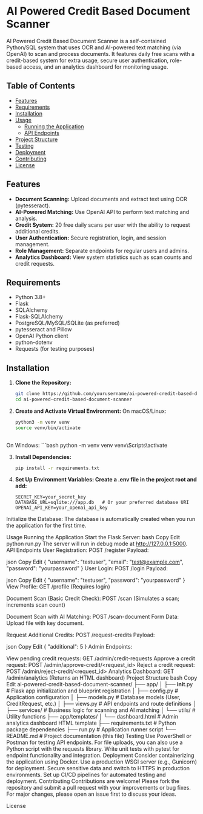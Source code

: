 # AI Powered Credit Based Document Scanner

AI Powered Credit Based Document Scanner is a self-contained Python/SQL system that uses OCR and AI-powered text matching (via OpenAI) to scan and process documents. It features daily free scans with a credit-based system for extra usage, secure user authentication, role-based access, and an analytics dashboard for monitoring usage.

## Table of Contents
- [Features](#features)
- [Requirements](#requirements)
- [Installation](#installation)
- [Usage](#usage)
  - [Running the Application](#running-the-application)
  - [API Endpoints](#api-endpoints)
- [Project Structure](#project-structure)
- [Testing](#testing)
- [Deployment](#deployment)
- [Contributing](#contributing)
- [License](#license)

## Features
- **Document Scanning:** Upload documents and extract text using OCR (pytesseract).
- **AI-Powered Matching:** Use OpenAI API to perform text matching and analysis.
- **Credit System:** 20 free daily scans per user with the ability to request additional credits.
- **User Authentication:** Secure registration, login, and session management.
- **Role Management:** Separate endpoints for regular users and admins.
- **Analytics Dashboard:** View system statistics such as scan counts and credit requests.

## Requirements
- Python 3.8+
- Flask
- SQLAlchemy
- Flask-SQLAlchemy
- PostgreSQL/MySQL/SQLite (as preferred)
- pytesseract and Pillow
- OpenAI Python client
- python-dotenv
- Requests (for testing purposes)

## Installation
1. **Clone the Repository:**
   ```bash
   git clone https://github.com/yourusername/ai-powered-credit-based-document-scanner.git
   cd ai-powered-credit-based-document-scanner

2. **Create and Activate Virtual Environment:**
  On macOS/Linux:
   ```bash
   python3 -m venv venv
   source venv/bin/activate
  
  On Windows:
    ```bash
    python -m venv venv
    venv\Scripts\activate
    
3. **Install Dependencies:**
    ```bash
    pip install -r requirements.txt

4. **Set Up Environment Variables: Create a .env file in the project root and add:**

    ```dotenv
    SECRET_KEY=your_secret_key
    DATABASE_URL=sqlite:///app.db   # Or your preferred database URI
    OPENAI_API_KEY=your_openai_api_key

Initialize the Database: The database is automatically created when you run the application for the first time.

Usage
Running the Application
Start the Flask Server:
bash
Copy
Edit
python run.py
The server will run in debug mode at http://127.0.0.1:5000.
API Endpoints
User Registration:
POST /register
Payload:

json
Copy
Edit
{
    "username": "testuser",
    "email": "test@example.com",
    "password": "yourpassword"
}
User Login:
POST /login
Payload:

json
Copy
Edit
{
    "username": "testuser",
    "password": "yourpassword"
}
View Profile:
GET /profile (Requires login)

Document Scan (Basic Credit Check):
POST /scan (Simulates a scan; increments scan count)

Document Scan with AI Matching:
POST /scan-document
Form Data:
Upload file with key document.

Request Additional Credits:
POST /request-credits
Payload:

json
Copy
Edit
{
    "additional": 5
}
Admin Endpoints:

View pending credit requests: GET /admin/credit-requests
Approve a credit request: POST /admin/approve-credit/<request_id>
Reject a credit request: POST /admin/reject-credit/<request_id>
Analytics Dashboard: GET /admin/analytics (Returns an HTML dashboard)
Project Structure
bash
Copy
Edit
ai-powered-credit-based-document-scanner/
├── app/
│   ├── __init__.py         # Flask app initialization and blueprint registration
│   ├── config.py           # Application configuration
│   ├── models.py           # Database models (User, CreditRequest, etc.)
│   ├── views.py            # API endpoints and route definitions
│   ├── services/           # Business logic for scanning and AI matching
│   └── utils/              # Utility functions
├── app/templates/
│   └── dashboard.html      # Admin analytics dashboard HTML template
├── requirements.txt        # Python package dependencies
├── run.py                  # Application runner script
└── README.md               # Project documentation (this file)
Testing
Use PowerShell or Postman for testing API endpoints.
For file uploads, you can also use a Python script with the requests library.
Write unit tests with pytest for endpoint functionality and integration.
Deployment
Consider containerizing the application using Docker.
Use a production WSGI server (e.g., Gunicorn) for deployment.
Secure sensitive data and switch to HTTPS in production environments.
Set up CI/CD pipelines for automated testing and deployment.
Contributing
Contributions are welcome! Please fork the repository and submit a pull request with your improvements or bug fixes. For major changes, please open an issue first to discuss your ideas.

License
